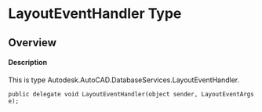 # LayoutEventHandler Type

## Overview

#### Description
This is type Autodesk.AutoCAD.DatabaseServices.LayoutEventHandler.
```text
public delegate void LayoutEventHandler(object sender, LayoutEventArgs e);
```